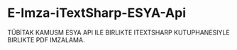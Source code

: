 # E-Imza-iTextSharp-ESYA-Api
TÜBİTAK KAMUSM ESYA API ILE BIRLIKTE ITEXTSHARP KUTUPHANESIYLE BIRLIKTE PDF IMZALAMA.
